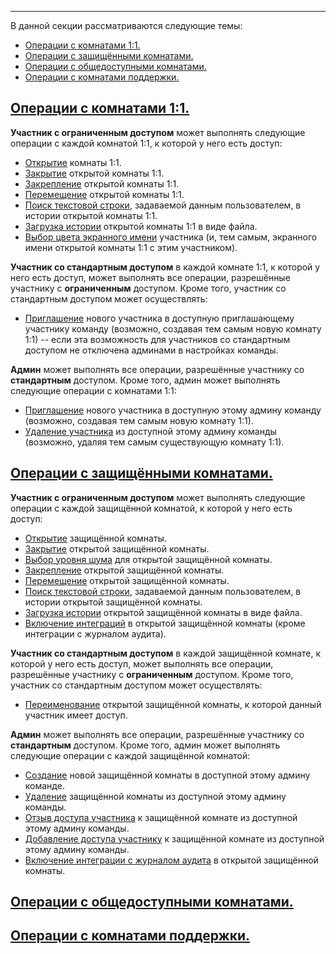 ***

В данной секции рассматриваются следующие темы:

 - [Операции с комнатами 1:1.](/articles/ru/rooms/operations#operations-1-1)
 - [Операции с защищёнными комнатами.](/articles/ru/rooms/operations#operations-restricted)
 - [Операции с общедоступными комнатами.](/articles/ru/rooms/operations#operations-unrestricted)
 - [Операции с комнатами поддержки.](/articles/ru/rooms/operations#operations-support)

## <a href="#operations-1-1" name="operations-1-1">Операции с комнатами 1:1.</a>

**Участник с ограниченным доступом** может выполнять следующие операции с каждой комнатой 1:1, к которой у него есть доступ:

 - [Открытие](/articles/ru/faq/list#how-to-open-1-1) комнаты 1:1.
 - [Закрытие](/articles/ru/faq/list#how-to-close-open-room) открытой комнаты 1:1.
 - [Закрепление](/articles/ru/faq/list#how-to-pin-open-room) открытой комнаты 1:1.
 - [Перемещение](/articles/ru/faq/list#how-to-move-open-room) открытой комнаты 1:1.
 - [Поиск текстовой строки](/articles/ru/faq/list#how-to-search-open-room), задаваемой данным пользователем, в истории открытой комнаты 1:1.
 - [Загрузка истории](/articles/ru/faq/list#how-to-download-room-history) открытой комнаты 1:1 в виде файла.
 - [Выбор цвета экранного имени](/articles/ru/faq/list#how-to-set-a-color) участника (и, тем самым, экранного имени открытой комнаты 1:1 с этим участником).

**Участник со стандартным доступом** в каждой комнате 1:1, к которой у него есть доступ, может выполнять все операции, разрешённые участнику с **ограниченным** доступом. Кроме того, участник со стандартным доступом может осуществлять:

 - [Приглашение](/articles/ru/faq/list#how-to-invite-a-new-team-member) нового участника в доступную приглашающему участнику команду (возможно, создавая тем самым новую комнату 1:1) -- если эта возможность для участников со стандартным доступом не отключена админами в настройках команды.

**Админ** может выполнять все операции, разрешённые участнику со **стандартным** доступом. Кроме того, админ может выполнять следующие операции с комнатами 1:1:

 - [Приглашение](/articles/ru/faq/list#how-to-invite-a-new-team-member) нового участника в доступную этому админу команду (возможно, создавая тем самым новую комнату 1:1).
 - [Удаление участника](/articles/ru/faq/list#how-to-delete-a-member) из доступной этому админу команды (возможно, удаляя тем самым существующую комнату 1:1).

## <a href="#operations-restricted" name="operations-restricted">Операции с защищёнными комнатами.</a>

**Участник с ограниченным доступом** может выполнять следующие операции с каждой защищённой комнатой, к которой у него есть доступ:

 - [Открытие](/articles/ru/faq/list#how-to-open-1-1) защищённой комнаты.
 - [Закрытие](/articles/ru/faq/list#how-to-close-open-room) открытой защищённой комнаты.
 - [Выбор уровня шума](/articles/ru/faq/list#how-to-close-open-room) для открытой защищённой комнаты.
 - [Закрепление](/articles/ru/faq/list#how-to-pin-open-room) открытой защищённой комнаты.
 - [Перемещение](/articles/ru/faq/list#how-to-move-open-room) открытой защищённой комнаты.
 - [Поиск текстовой строки](/articles/ru/faq/list#how-to-search-open-room), задаваемой данным пользователем, в истории открытой защищённой комнаты.
 - [Загрузка истории](/articles/ru/faq/list#how-to-download-room-history) открытой защищённой комнаты в виде файла.
 - [Включение интеграций](/articles/ru/faq/list#how-to-rename-a-room) в открытой защищённой комнаты (кроме интеграции с журналом аудита).

**Участник со стандартным доступом** в каждой защищённой комнате, к которой у него есть доступ, может выполнять все операции, разрешённые участнику с **ограниченным** доступом. Кроме того, участник со стандартным доступом может осуществлять:

 - [Переименование](/articles/ru/faq/list#how-to-rename-a-room) открытой защищённой комнаты, к которой данный участник имеет доступ.

**Админ** может выполнять все операции, разрешённые участнику со **стандартным** доступом. Кроме того, админ может выполнять следующие операции с каждой защищённой комнатой:

 - [Создание](/articles/ru/faq/list#how-to-invite-a-new-team-member) новой защищённой комнаты в доступной этому админу команде.
 - [Удаление](/articles/ru/faq/list#how-to-invite-a-new-team-member) защищённой комнаты из доступной этому админу команды.
 - [Отзыв доступа участника](/articles/ru/faq/list#how-to-delete-a-member) к защищённой комнате из доступной этому админу команды.
 - [Добавление доступа участнику](/articles/ru/faq/list#how-to-delete-a-member) к защищённой комнате из доступной этому админу команды.
 - [Включение интеграции с журналом аудита](/articles/ru/faq/list#how-to-rename-a-room) в открытой защищённой комнаты.

## <a href="#operations-unrestricted" name="operations-unrestricted">Операции с общедоступными комнатами.</a>

## <a href="#operations-support" name="operations-support">Операции с комнатами поддержки.</a>
